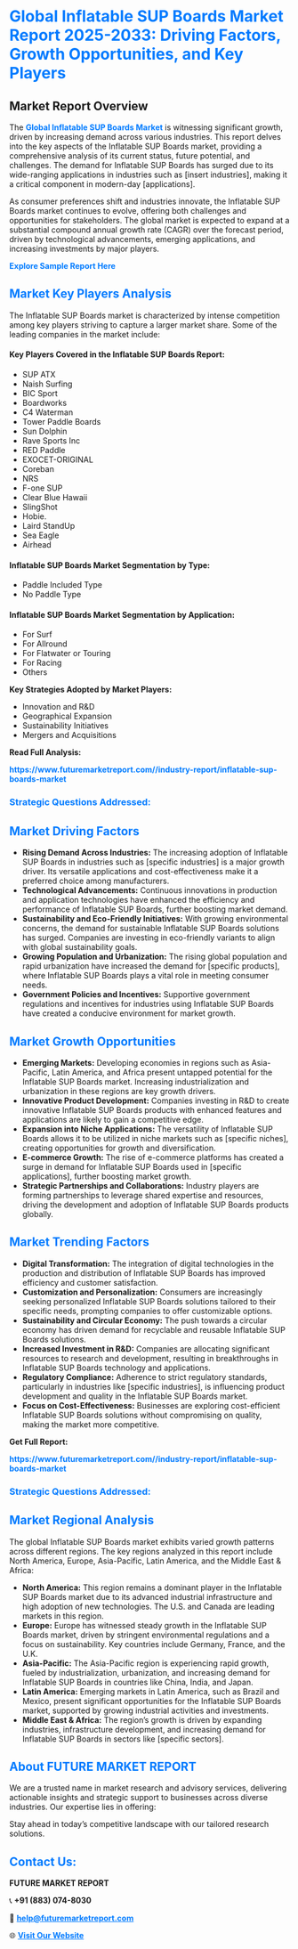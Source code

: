 <h1 style="color: #007BFF;">Global Inflatable SUP Boards Market Report 2025-2033: Driving Factors, Growth Opportunities, and Key Players</h1>

<section id="overview">
<h2>Market Report Overview</h2>
<p>The <a href="https://www.futuremarketreport.com//industry-report/inflatable-sup-boards-market" style="color: #007BFF; text-decoration: none;"><strong>Global Inflatable SUP Boards Market</strong></a> is witnessing significant growth, driven by increasing demand across various industries. This report delves into the key aspects of the Inflatable SUP Boards market, providing a comprehensive analysis of its current status, future potential, and challenges. The demand for Inflatable SUP Boards has surged due to its wide-ranging applications in industries such as [insert industries], making it a critical component in modern-day [applications].</p>
<p>As consumer preferences shift and industries innovate, the Inflatable SUP Boards market continues to evolve, offering both challenges and opportunities for stakeholders. The global market is expected to expand at a substantial compound annual growth rate (CAGR) over the forecast period, driven by technological advancements, emerging applications, and increasing investments by major players.</p>
</section>

<section id="overview">
<p><a href="https://www.futuremarketreport.com//request-sample/reportId=90682" style="color: #007BFF; text-decoration: none;"><strong>Explore Sample Report Here</strong></a></p>
</section>

<section id="key-players">
<h2 style="color: #007BFF;">Market Key Players Analysis</h2>
<p>The Inflatable SUP Boards market is characterized by intense competition among key players striving to capture a larger market share. Some of the leading companies in the market include:</p>
<h4>Key Players Covered in the Inflatable SUP Boards Report:</h4>
<ul><li>SUP ATX</li><li>Naish Surfing</li><li>BIC Sport</li><li>Boardworks</li><li>C4 Waterman</li><li>Tower Paddle Boards</li><li>Sun Dolphin</li><li>Rave Sports Inc</li><li>RED Paddle</li><li>EXOCET-ORIGINAL</li><li>Coreban</li><li>NRS</li><li>F-one SUP</li><li>Clear Blue Hawaii</li><li>SlingShot</li><li>Hobie.</li><li>Laird StandUp</li><li>Sea Eagle</li><li>Airhead</li></ul>
<h4>Inflatable SUP Boards Market Segmentation by Type:</h4>
<ul><li>Paddle Included Type</li><li>No Paddle Type</li></ul>

<h4>Inflatable SUP Boards Market Segmentation by Application:</h4>
<ul><li>For Surf</li><li>For Allround</li><li>For Flatwater or Touring</li><li>For Racing</li><li>Others</li></ul>
<p><strong>Key Strategies Adopted by Market Players:</strong></p>
<ul>
<li>Innovation and R&D</li>
<li>Geographical Expansion</li>
<li>Sustainability Initiatives</li>
<li>Mergers and Acquisitions</li>
</ul>
</section>

<section>
<p><strong>Read Full Analysis: </strong></p><a href="https://www.futuremarketreport.com//industry-report/inflatable-sup-boards-market" style="color: #007BFF; text-decoration: none;"><strong>https://www.futuremarketreport.com//industry-report/inflatable-sup-boards-market</strong></a>
<h3 style="color: #007BFF;">Strategic Questions Addressed:</h3>
</section>

<section id="driving-factors">
<h2 style="color: #007BFF;">Market Driving Factors</h2>
<ul>
<li><strong>Rising Demand Across Industries:</strong> The increasing adoption of Inflatable SUP Boards in industries such as [specific industries] is a major growth driver. Its versatile applications and cost-effectiveness make it a preferred choice among manufacturers.</li>
<li><strong>Technological Advancements:</strong> Continuous innovations in production and application technologies have enhanced the efficiency and performance of Inflatable SUP Boards, further boosting market demand.</li>
<li><strong>Sustainability and Eco-Friendly Initiatives:</strong> With growing environmental concerns, the demand for sustainable Inflatable SUP Boards solutions has surged. Companies are investing in eco-friendly variants to align with global sustainability goals.</li>
<li><strong>Growing Population and Urbanization:</strong> The rising global population and rapid urbanization have increased the demand for [specific products], where Inflatable SUP Boards plays a vital role in meeting consumer needs.</li>
<li><strong>Government Policies and Incentives:</strong> Supportive government regulations and incentives for industries using Inflatable SUP Boards have created a conducive environment for market growth.</li>
</ul>
</section>

<section id="growth-opportunities">
<h2 style="color: #007BFF;">Market Growth Opportunities</h2>
<ul>
<li><strong>Emerging Markets:</strong> Developing economies in regions such as Asia-Pacific, Latin America, and Africa present untapped potential for the Inflatable SUP Boards market. Increasing industrialization and urbanization in these regions are key growth drivers.</li>
<li><strong>Innovative Product Development:</strong> Companies investing in R&D to create innovative Inflatable SUP Boards products with enhanced features and applications are likely to gain a competitive edge.</li>
<li><strong>Expansion into Niche Applications:</strong> The versatility of Inflatable SUP Boards allows it to be utilized in niche markets such as [specific niches], creating opportunities for growth and diversification.</li>
<li><strong>E-commerce Growth:</strong> The rise of e-commerce platforms has created a surge in demand for Inflatable SUP Boards used in [specific applications], further boosting market growth.</li>
<li><strong>Strategic Partnerships and Collaborations:</strong> Industry players are forming partnerships to leverage shared expertise and resources, driving the development and adoption of Inflatable SUP Boards products globally.</li>
</ul>
</section>

<section id="trending-factors">
<h2 style="color: #007BFF;">Market Trending Factors</h2>
<ul>
<li><strong>Digital Transformation:</strong> The integration of digital technologies in the production and distribution of Inflatable SUP Boards has improved efficiency and customer satisfaction.</li>
<li><strong>Customization and Personalization:</strong> Consumers are increasingly seeking personalized Inflatable SUP Boards solutions tailored to their specific needs, prompting companies to offer customizable options.</li>
<li><strong>Sustainability and Circular Economy:</strong> The push towards a circular economy has driven demand for recyclable and reusable Inflatable SUP Boards solutions.</li>
<li><strong>Increased Investment in R&D:</strong> Companies are allocating significant resources to research and development, resulting in breakthroughs in Inflatable SUP Boards technology and applications.</li>
<li><strong>Regulatory Compliance:</strong> Adherence to strict regulatory standards, particularly in industries like [specific industries], is influencing product development and quality in the Inflatable SUP Boards market.</li>
<li><strong>Focus on Cost-Effectiveness:</strong> Businesses are exploring cost-efficient Inflatable SUP Boards solutions without compromising on quality, making the market more competitive.</li>
</ul>
</section>

<section>
<p><strong>Get Full Report: </strong></p><a href="https://www.futuremarketreport.com//industry-report/inflatable-sup-boards-market" style="color: #007BFF; text-decoration: none;"><strong>https://www.futuremarketreport.com//industry-report/inflatable-sup-boards-market</strong></a>
<h3 style="color: #007BFF;">Strategic Questions Addressed:</h3>
</section>


<section id="regional-analysis">
<h2 style="color: #007BFF;">Market Regional Analysis</h2>
<p>The global Inflatable SUP Boards market exhibits varied growth patterns across different regions. The key regions analyzed in this report include North America, Europe, Asia-Pacific, Latin America, and the Middle East & Africa:</p>
<ul>
<li><strong>North America:</strong> This region remains a dominant player in the Inflatable SUP Boards market due to its advanced industrial infrastructure and high adoption of new technologies. The U.S. and Canada are leading markets in this region.</li>
<li><strong>Europe:</strong> Europe has witnessed steady growth in the Inflatable SUP Boards market, driven by stringent environmental regulations and a focus on sustainability. Key countries include Germany, France, and the U.K.</li>
<li><strong>Asia-Pacific:</strong> The Asia-Pacific region is experiencing rapid growth, fueled by industrialization, urbanization, and increasing demand for Inflatable SUP Boards in countries like China, India, and Japan.</li>
<li><strong>Latin America:</strong> Emerging markets in Latin America, such as Brazil and Mexico, present significant opportunities for the Inflatable SUP Boards market, supported by growing industrial activities and investments.</li>
<li><strong>Middle East & Africa:</strong> The region’s growth is driven by expanding industries, infrastructure development, and increasing demand for Inflatable SUP Boards in sectors like [specific sectors].</li>
</ul>
</section>

<footer>
<h2 style="color: #007BFF;">About FUTURE MARKET REPORT</h2>
<p>We are a trusted name in market research and advisory services, delivering actionable insights and strategic support to businesses across diverse industries. Our expertise lies in offering:</p>

<p>Stay ahead in today’s competitive landscape with our tailored research solutions.</p>

<h2 style="color: #007BFF;">Contact Us:</h2>
<p><strong>FUTURE MARKET REPORT</strong></p>
<p>📞 <strong>+91 (883) 074-8030</strong></p>
<p>📧 <strong><a href="mailto:help@futuremarketreport.com" style="color: #007BFF;">help@futuremarketreport.com</a></strong></p>
<p>🌐 <strong><a href="https://www.futuremarketreport.com/" style="color: #007BFF;">Visit Our Website</a></strong></p>
</footer>